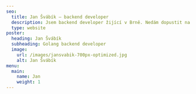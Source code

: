 ```yaml
---
seo:
  title: Jan Švábík – backend developer
  description: Jsem backend developer žijící v Brně. Nedám dopustit na cestování, dobré jídlo a pití, hudbu a sníh. Využívám technologie Node.js, MongoDB, Go a další. ⚡️
  type: website
poster:
  heading: Jan Švábík
  subheading: Golang backend developer
  image:
    url: /images/jansvabik-700px-optimized.jpg
    alt: Jan Švábík
menu:
  main:
    name: Jan
    weight: 1
---
```

